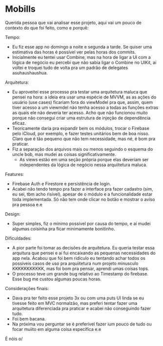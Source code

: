 # Mobills

Querida pessoa que vai analisar esse projeto, aqui vai um pouco de contexto do que foi feito, como e porquê:

Tempo:
- Eu fiz esse app no domingo a noite e segunda a tarde. Se quiser uma estimativa das horas é possível ver pelas horas dos commits. 
- Inicialmente eu tentei usar Combine, mas na hora de ligar a UI com a lógica de negócio eu percebi que não sabia ligar o Combine no UIKit, aí voltei e troquei tudo de volta pra um padrão de delegates asuhaushaushua.

Arquitetura:
- Eu aproveitei esse processo pra testar uma arquitetura maluca que pensei na hora: a ideia era usar uma espécie de MVVM,  as as ações do usuário (use cases) ficariam fora do viewModel pra que, assim, quem tiver acesso a um viewmdel não tenha acesso a todas as funções extras as quais ele não deveria ter acesso. Acho que não funcionou muito porque não consegui criar uma estrutura de injeção de dependência eficaz.
- Teoricamente daria pra expandir bem os módulos, trocar o Firebase pelo iCloud, por exemplo, e fazer testes unitários bem de boa nisso. Claro que é tão pequeno que  não tem necessidade, mas né, é bom pra praticar.
- Fiz a separação dos arquivos mais ou menos seguindo o esquema do uncle bob, mas mudei as coisas significativamente.
  - As views estão em uma seção própria porque elas deveriam ser independentes da lógica de negócio nessa arquiitetura maluca.

Features:
- Firebase Auth e Firestore e persistência de login.
- Acabei não tendo tempo pra fazer a interface pra fazer cadastro (sim, eu sei, tbm acho risível), apesar de o módulo e a funcionalidade estar toda implementada. Só não tem onde clicar no botão e mostrar o aviso pra pessoa e.e

Design:
- Super simples, fiz o mínimo possível por causa do tempo, e aí mudei algumas coisinha pra ficar minimamente bonitinho.

Dificuldades:
- A pior parte foi tomar as decisões de arquitetura. Eu queria testar essa arquitura que pensei e aí fui encaixando as pequenas necessidades do app nela. Acabou que foi bem ridiculo eu tentando achar todos os possíveis casos de uso pra arquiitetura num projeto minusculo KKKKKKKKKKK, mas foi bom pra pensar, aprendi umas coisas tops.
- O processo teve um grande bug relativo ao Timestamp do firebase. Esse bug me custou algumas poucas horas.

Considerações finais:
- Dava pra ter feito esse projeto 3x ou com uma puts UI linda se eu tivesse feito em MVC normalzão, mas preferi tentar fazer uma arquitetura diferenciada pra praticar e acabei não conseguindo fazer tudo.
- Foi bem bacana.
- Na próxima vou perguntar se é preferível fazer ium pouco de tudo ou focar muiito em alguma coisa específica e.e

É nóis o/
